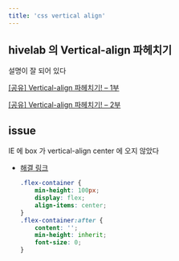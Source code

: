 ```yaml
---
title: 'css vertical align'
---
```


## hivelab 의 Vertical-align 파헤치기

설명이 잘 되어 있다

[[공유] Vertical-align 파헤치기! – 1부](http://blog.hivelab.co.kr/%EA%B3%B5%EC%9C%A0-vertical-align-%ED%8C%8C%ED%97%A4%EC%B9%98%EA%B8%B0-1%EB%B6%80/)

[[공유] Vertical-align 파헤치기! – 2부](http://blog.hivelab.co.kr/%ea%b3%b5%ec%9c%a0-vertical-align-%ed%8c%8c%ed%97%a4%ec%b9%98%ea%b8%b0-2%eb%b6%80/)

## issue

IE 에 box 가 vertical-align center 에 오지 않았다

-   [해결 링크](https://github.com/philipwalton/flexbugs/issues/231#issuecomment-362790042)

    ```css
    .flex-container {
        min-height: 100px;
        display: flex;
        align-items: center;
    }
    .flex-container:after {
        content: '';
        min-height: inherit;
        font-size: 0;
    }
    ```
